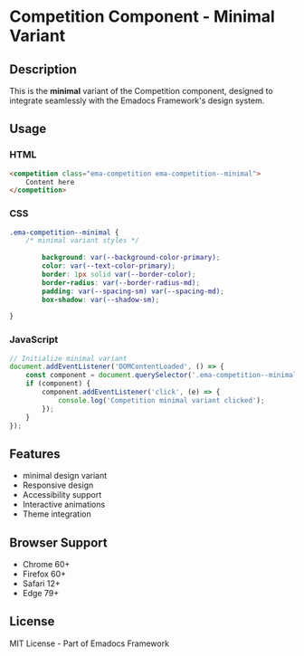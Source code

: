 # Competition Component - Minimal Variant

## Description
This is the **minimal** variant of the Competition component, designed to integrate seamlessly with the Emadocs Framework's design system.

## Usage

### HTML
```html
<competition class="ema-competition ema-competition--minimal">
    Content here
</competition>
```

### CSS
```css
.ema-competition--minimal {
    /* minimal variant styles */
    
        background: var(--background-color-primary);
        color: var(--text-color-primary);
        border: 1px solid var(--border-color);
        border-radius: var(--border-radius-md);
        padding: var(--spacing-sm) var(--spacing-md);
        box-shadow: var(--shadow-sm);
    
}
```

### JavaScript
```javascript
// Initialize minimal variant
document.addEventListener('DOMContentLoaded', () => {
    const component = document.querySelector('.ema-competition--minimal');
    if (component) {
        component.addEventListener('click', (e) => {
            console.log('Competition minimal variant clicked');
        });
    }
});
```

## Features
- minimal design variant
- Responsive design
- Accessibility support
- Interactive animations
- Theme integration

## Browser Support
- Chrome 60+
- Firefox 60+
- Safari 12+
- Edge 79+

## License
MIT License - Part of Emadocs Framework
